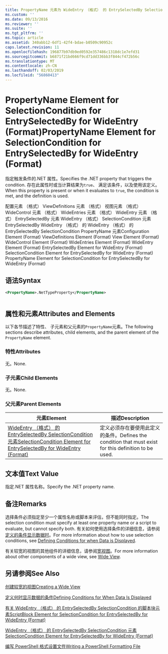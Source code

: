 ```yaml
---
title: PropertyName 元素为 WideEntry （格式） 的 EntrySelectedBy SelectionCondition |Microsoft Docs
ms.custom: ''
ms.date: 09/13/2016
ms.reviewer: ''
ms.suite: ''
ms.tgt_pltfrm: ''
ms.topic: article
ms.assetid: 340abb12-6df1-42f4-bdae-b0509c90952c
caps.latest.revision: 11
ms.openlocfilehash: 196877b97db9ed0592e357486c1318dc1e7efd31
ms.sourcegitcommit: b6871f21bd666f9cd71dd336bb3f844cf472b56c
ms.translationtype: MT
ms.contentlocale: zh-CN
ms.lasthandoff: 02/03/2019
ms.locfileid: "56860413"
---
```

# <a name="propertyname-element-for-selectioncondition-for-entryselectedby-for-wideentry-format"></a><span data-ttu-id="c36be-102">PropertyName Element for SelectionCondition for EntrySelectedBy for WideEntry (Format)</span><span class="sxs-lookup"><span data-stu-id="c36be-102">PropertyName Element for SelectionCondition for EntrySelectedBy for WideEntry (Format)</span></span>

<span data-ttu-id="c36be-103">指定触发条件的.NET 属性。</span><span class="sxs-lookup"><span data-stu-id="c36be-103">Specifies the .NET property that triggers the condition.</span></span> <span data-ttu-id="c36be-104">存在此属性时或当计算结果为`true`、 满足该条件，以及使用该定义。</span><span class="sxs-lookup"><span data-stu-id="c36be-104">When this property is present or when it evaluates to `true`, the condition is met, and the definition is used.</span></span>

<span data-ttu-id="c36be-105">配置元素 （格式） ViewDefinitions 元素 （格式） 视图元素 （格式） WideControl 元素 （格式） WideEntries 元素 （格式） WideEntry 元素 （格式） EntrySelectedBy 元素 WideEntry （格式） SelectionCondition 元素EntrySelectedBy WideEntry （格式） 的 WideEntry （格式） 的 EntrySelectedBy SelectionCondition PropertyName 元素</span><span class="sxs-lookup"><span data-stu-id="c36be-105">Configuration Element (Format) ViewDefinitions Element (Format) View Element (Format) WideControl Element (Format) WideEntries Element (Format) WideEntry Element (Format) EntrySelectedBy Element for WideEntry (Format) SelectionCondition Element for EntrySelectedBy for WideEntry (Format) PropertyName Element for SelectionCondition for EntrySelectedBy for WideEntry (Format)</span></span>

## <a name="syntax"></a><span data-ttu-id="c36be-106">语法</span><span class="sxs-lookup"><span data-stu-id="c36be-106">Syntax</span></span>

```xml
<PropertyName>.NetTypeProperty</PropertyName>
```

```csharp

```

## <a name="attributes-and-elements"></a><span data-ttu-id="c36be-107">属性和元素</span><span class="sxs-lookup"><span data-stu-id="c36be-107">Attributes and Elements</span></span>

<span data-ttu-id="c36be-108">以下各节描述了特性、 子元素和父元素的`PropertyName`元素。</span><span class="sxs-lookup"><span data-stu-id="c36be-108">The following sections describe attributes, child elements, and the parent element of the `PropertyName` element.</span></span>

### <a name="attributes"></a><span data-ttu-id="c36be-109">特性</span><span class="sxs-lookup"><span data-stu-id="c36be-109">Attributes</span></span>

<span data-ttu-id="c36be-110">无。</span><span class="sxs-lookup"><span data-stu-id="c36be-110">None.</span></span>

### <a name="child-elements"></a><span data-ttu-id="c36be-111">子元素</span><span class="sxs-lookup"><span data-stu-id="c36be-111">Child Elements</span></span>

<span data-ttu-id="c36be-112">无。</span><span class="sxs-lookup"><span data-stu-id="c36be-112">None.</span></span>

### <a name="parent-elements"></a><span data-ttu-id="c36be-113">父元素</span><span class="sxs-lookup"><span data-stu-id="c36be-113">Parent Elements</span></span>

|<span data-ttu-id="c36be-114">元素</span><span class="sxs-lookup"><span data-stu-id="c36be-114">Element</span></span>|<span data-ttu-id="c36be-115">描述</span><span class="sxs-lookup"><span data-stu-id="c36be-115">Description</span></span>|
|-------------|-----------------|
|[<span data-ttu-id="c36be-116">WideEntry （格式） 的 EntrySelectedBy SelectionCondition 元素</span><span class="sxs-lookup"><span data-stu-id="c36be-116">SelectionCondition Element for EntrySelectedBy for WideEntry (Format)</span></span>](./selectioncondition-element-for-entryselectedby-for-widecontrol-format.md)|<span data-ttu-id="c36be-117">定义必须存在要使用此定义的条件。</span><span class="sxs-lookup"><span data-stu-id="c36be-117">Defines the condition that must exist for this definition to be used.</span></span>|

## <a name="text-value"></a><span data-ttu-id="c36be-118">文本值</span><span class="sxs-lookup"><span data-stu-id="c36be-118">Text Value</span></span>

<span data-ttu-id="c36be-119">指定.NET 属性名称。</span><span class="sxs-lookup"><span data-stu-id="c36be-119">Specify the .NET property name.</span></span>

## <a name="remarks"></a><span data-ttu-id="c36be-120">备注</span><span class="sxs-lookup"><span data-stu-id="c36be-120">Remarks</span></span>

<span data-ttu-id="c36be-121">选择条件必须指定至少一个属性名称或脚本来评估，但不能同时指定。</span><span class="sxs-lookup"><span data-stu-id="c36be-121">The selection condition must specify at least one property name or a script to evaluate, but cannot specify both.</span></span> <span data-ttu-id="c36be-122">有关如何使用选择条件的详细信息，请参阅[定义的条件显示数据时](./defining-conditions-for-displaying-data.md)。</span><span class="sxs-lookup"><span data-stu-id="c36be-122">For more information about how to use selection conditions, see [Defining Conditions for when Data is Displayed](./defining-conditions-for-displaying-data.md).</span></span>

<span data-ttu-id="c36be-123">有关较宽的视图的其他组件的详细信息，请参阅[宽视图](./creating-a-wide-view.md)。</span><span class="sxs-lookup"><span data-stu-id="c36be-123">For more information about other components of a wide view, see [Wide View](./creating-a-wide-view.md).</span></span>

## <a name="see-also"></a><span data-ttu-id="c36be-124">另请参阅</span><span class="sxs-lookup"><span data-stu-id="c36be-124">See Also</span></span>

[<span data-ttu-id="c36be-125">创建较宽的视图</span><span class="sxs-lookup"><span data-stu-id="c36be-125">Creating a Wide View</span></span>](./creating-a-wide-view.md)

[<span data-ttu-id="c36be-126">定义何时显示数据的条件</span><span class="sxs-lookup"><span data-stu-id="c36be-126">Defining Conditions for When Data Is Displayed</span></span>](./defining-conditions-for-displaying-data.md)

[<span data-ttu-id="c36be-127">有关 WideEntry （格式） 的 EntrySelectedBy SelectionCondition 的脚本块元素</span><span class="sxs-lookup"><span data-stu-id="c36be-127">ScriptBlock Element for SelectionCondition for EntrySelectedBy for WideEntry (Format)</span></span>](./scriptblock-element-for-selectioncondition-for-entryselectedby-for-widecontrol-format.md)

[<span data-ttu-id="c36be-128">WideEntry （格式） 的 EntrySelectedBy SelectionCondition 元素</span><span class="sxs-lookup"><span data-stu-id="c36be-128">SelectionCondition Element for EntrySelectedBy for WideEntry (Format)</span></span>](./selectioncondition-element-for-entryselectedby-for-widecontrol-format.md)

[<span data-ttu-id="c36be-129">编写 PowerShell 格式设置文件</span><span class="sxs-lookup"><span data-stu-id="c36be-129">Writing a PowerShell Formatting File</span></span>](./writing-a-powershell-formatting-file.md)
